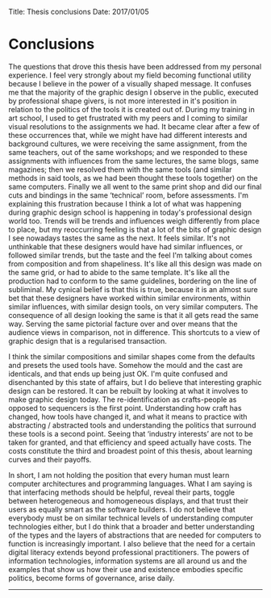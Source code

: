 Title: Thesis conclusions
Date: 2017/01/05

# Conclusions

The questions that drove this thesis have been addressed from my personal experience. I feel very strongly about my field becoming functional utility because I believe in the power of a visually shaped message. It confuses me that the majority of the graphic design I observe in the public, executed by professional shape givers, is not more interested in it's position in relation to the politics of the tools it is created out of. During my training in art school, I used to get frustrated with my peers and I coming to similar visual resolutions to the assignments we had. It became clear after a few of these occurrences that, while we might have had different interests and background cultures, we were receiving the same assignment, from the same teachers, out of the same workshops; and we responded to these assignments with influences from the same lectures, the same blogs, same magazines; then we resolved them with the same tools (and similar methods in said tools, as we had been thought these tools together) on the same computers. Finally we all went to the same print shop and did our final cuts and bindings in the same ‘technical’ room, before assessments. I'm explaining this frustration because I think a lot of what was happening during graphic design school is happening in today's professional design world too. Trends will be trends and influences weigh differently from place to place, but my reoccurring feeling is that a lot of the bits of graphic design I see nowadays tastes the same as the next. It feels similar. It's not unthinkable that these designers would have had similar influences, or followed similar trends, but the taste and the feel I'm talking about comes from composition and from shapeliness. It's like all this design was made on the same grid, or had to abide to the same template. It's like all the production had to conform to the same guidelines, bordering on the line of subliminal. My cynical belief is that this is true, because it is an almost sure bet that these designers have worked within similar environments, within similar influences, with similar design tools, on very similar computers. The consequence of all design looking the same is that it all gets read the same way. Serving the same pictorial facture over and over means that the audience views in comparison, not in difference. This shortcuts to a view of graphic design that is a regularised transaction.

I think the similar compositions and similar shapes come from the defaults and presets the used tools have. Somehow the mould and the cast are identicals, and that ends up being just OK. I'm quite confused and disenchanted by this state of affairs, but I do believe that interesting graphic design can be restored. It can be rebuilt by looking at what it involves to make graphic design today. The re-identification as crafts-people as opposed to sequencers is the first point. Understanding how craft has changed, how tools have changed it, and what it means to practice with abstracting / abstracted tools and understanding the politics that surround these tools is a second point. Seeing that ‘industry interests’ are not to be taken for granted, and that efficiency and speed actually have costs. The costs constitute the third and broadest point of this thesis, about learning curves and their payoffs.

In short, I am not holding the position that every human must learn computer architectures and programming languages. What I am saying is that interfacing methods should be helpful, reveal their parts, toggle between heterogeneous and homogeneous displays, and that trust their users as equally smart as the software builders. I do not believe that everybody must be on similar technical levels of understanding computer technologies either, but I do think that a broader and better understanding of the types and the layers of abstractions that are needed for computers to function is increasingly important. I also believe that the need for a certain digital literacy extends beyond professional practitioners. The powers of information technologies, information systems are all around us and the examples that show us how their use and existence embodies specific politics, become forms of governance, arise daily.

---
